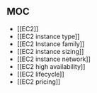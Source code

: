 
## MOC

- [[EC2]]
- [[EC2 instance type]]
- [[EC2 Instance family]]
- [[EC2 instance sizing]]
- [[EC2 instance network]]
- [[EC2 high availability]]
- [[EC2 lifecycle]]
- [[EC2 pricing]]